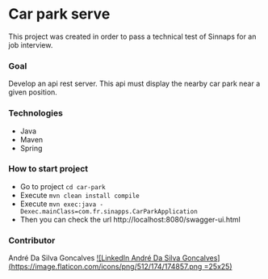 # Car park serve

This project was created in order to pass a technical test of Sinnaps for an job interview.

### Goal 

Develop an api rest server. This api must display the nearby car park near a given position.

### Technologies 

- Java
- Maven
- Spring

### How to start project 

- Go to project `cd car-park`
- Execute `mvn clean install compile`
- Execute `mvn exec:java -Dexec.mainClass=com.fr.sinapps.CarParkApplication`
- Then you can check the url http://localhost:8080/swagger-ui.html

### Contributor 

André Da Silva Goncalves [![LinkedIn André Da Silva Goncalves](https://image.flaticon.com/icons/png/512/174/174857.png =25x25)
](https://www.linkedin.com/in/andr%C3%A9-da-silva-goncalves/)